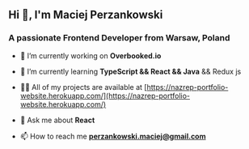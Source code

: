 <h2 >Hi 👋, I'm Maciej Perzankowski</h2>
<h3 >A passionate Frontend Developer from Warsaw, Poland</h3>

 - 🔭 I’m currently working on **Overbooked.io**

 - 🌱 I’m currently learning **TypeScript && React && Java** && Redux js

 - 👨‍💻 All of my projects are available at [https://nazrep-portfolio-website.herokuapp.com/](https://nazrep-portfolio-website.herokuapp.com/)

 - 💬 Ask me about **React**

 - 📫 How to reach me **perzankowski.maciej@gmail.com**





